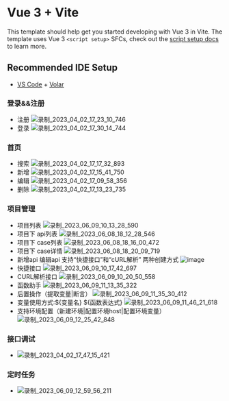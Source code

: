 # Vue 3 + Vite

This template should help get you started developing with Vue 3 in Vite. The template uses Vue 3 `<script setup>` SFCs, check out the [script setup docs](https://v3.vuejs.org/api/sfc-script-setup.html#sfc-script-setup) to learn more.

## Recommended IDE Setup

- [VS Code](https://code.visualstudio.com/) + [Volar](https://marketplace.visualstudio.com/items?itemName=Vue.volar)

### 登录&&注册
  - 注册
  ![录制_2023_04_02_17_23_10_746](https://user-images.githubusercontent.com/48465237/229344280-57b54b10-e17e-4b15-b1db-d0e61b850088.gif)
  - 登录
  ![录制_2023_04_02_17_30_14_744](https://user-images.githubusercontent.com/48465237/229344554-1710d889-baa2-4569-8050-a01ca28882ce.gif)


### 首页
  - 搜索
  ![录制_2023_04_02_17_17_32_893](https://user-images.githubusercontent.com/48465237/229343953-3c75a4b6-760c-4d33-b6b7-069fd9825e09.gif)
  - 新增
  ![录制_2023_04_02_17_15_41_750](https://user-images.githubusercontent.com/48465237/229343788-f6fbaf20-9bba-4feb-bc01-a9b2534e29cd.gif)
  - 编辑
  ![录制_2023_04_02_17_09_58_356](https://user-images.githubusercontent.com/48465237/229343604-ab049dbd-32bd-4ac0-9a5b-195047322e0b.gif)
  - 删除
  ![录制_2023_04_02_17_13_23_735](https://user-images.githubusercontent.com/48465237/229343709-f315c242-38cc-49cf-b133-aa9e4ba76e5d.gif)



### 项目管理
  - 项目列表
  ![录制_2023_06_09_10_13_28_590](https://github.com/shiqi-1989/frontends/assets/48465237/cebbfec5-c1ca-476d-b8e0-95e21c424256)
  - 项目下  api列表 
   ![录制_2023_06_08_18_12_28_546](https://github.com/shiqi-1989/frontends/assets/48465237/a937a29a-1412-4b8c-b9d9-5f90cc899e29)
   - 项目下 case列表
   ![录制_2023_06_08_18_16_00_472](https://github.com/shiqi-1989/frontends/assets/48465237/7582abfb-8b1b-4393-b72b-3e16d8df7d3d)
   - 项目下 case详情
   ![录制_2023_06_08_18_20_09_719](https://github.com/shiqi-1989/frontends/assets/48465237/3ebed23b-27fe-41fb-96e7-66e097a7cbae)
  - 新增api 编辑api 支持“快捷接口”和“cURL解析” 两种创建方式
  ![image](https://user-images.githubusercontent.com/48465237/229175504-fbf2f5f3-4906-47ee-8d1b-ed3cd78d940a.png)
  - 快捷接口
  ![录制_2023_06_09_10_17_42_697](https://github.com/shiqi-1989/frontends/assets/48465237/6076db45-671e-4145-ab75-d0ecce057778)
  - CURL解析接口
  ![录制_2023_06_09_10_20_50_558](https://github.com/shiqi-1989/frontends/assets/48465237/78187a4b-2907-426f-b81c-45120fd4ea5a)
  - 函数助手
  ![录制_2023_06_09_11_13_35_322](https://github.com/shiqi-1989/frontends/assets/48465237/d06f532d-8a9e-4380-b35b-06f4da7c790b)
  - 后置操作（提取变量|断言）
  ![录制_2023_06_09_11_35_30_412](https://github.com/shiqi-1989/frontends/assets/48465237/8deaeaea-5bac-46aa-9150-2c888363866f)
  - 变量使用方式:${变量名}  ${函数表达式}
  ![录制_2023_06_09_11_46_21_618](https://github.com/shiqi-1989/frontends/assets/48465237/07f96ff2-7c7a-404e-b847-ad6750b6b17b)
  - 支持环境配置（新建环境|配置环境host|配置环境变量）
  ![录制_2023_06_09_12_25_42_848](https://github.com/shiqi-1989/frontends/assets/48465237/66e330f1-479a-41f1-b738-3fd5b149461f)

### 接口调试
  - ![录制_2023_04_02_17_47_15_421](https://user-images.githubusercontent.com/48465237/229347542-d4e01c90-3095-494f-ad6b-d41219b10e97.gif)

### 定时任务
  - ![录制_2023_06_09_12_59_56_211](https://github.com/shiqi-1989/frontends/assets/48465237/a19837b4-a7af-460e-9081-44a8c85c862a)

